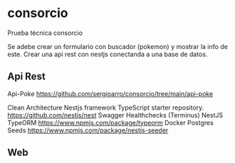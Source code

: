 # consorcio
Prueba técnica consorcio

Se adebe crear un formulario con buscador (pokemon) y mostrar la info de este. 
Crear una api rest con nestjs conectanda a una base de datos.

## Api Rest 
Api-Poke
https://github.com/sergioarro/consorcio/tree/main/api-poke

Clean Architecture
Nestjs framework TypeScript starter repository.
https://github.com/nestjs/nest
Swagger
Healthchecks (Terminus)
NestJS TypeORM
https://www.npmjs.com/package/typeorm
Docker Postgres
Seeds
https://www.npmjs.com/package/nestjs-seeder

## Web

